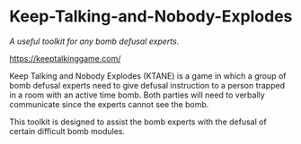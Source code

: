 # Keep-Talking-and-Nobody-Explodes
*A useful toolkit for any bomb defusal experts.*

https://keeptalkinggame.com/

Keep Talking and Nobody Explodes (KTANE) is a game in which a group of bomb defusal experts need to give defusal instruction to a person trapped in a room with an active time bomb. Both parties will need to verbally communicate since the experts cannot see the bomb.

This toolkit is designed to assist the bomb experts with the defusal of certain difficult bomb modules.
